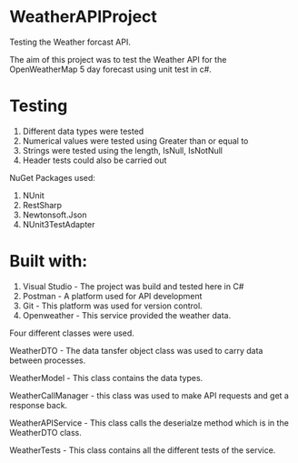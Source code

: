 # WeatherAPIProject

Testing the Weather forcast API.

The aim of this project was to test the Weather API for the OpenWeatherMap 5 day forecast using unit test in c#.

# Testing 
1. Different data types were tested
2. Numerical values were tested using Greater than or equal to
3. Strings were tested using the length, IsNull, IsNotNull
4. Header tests could also be carried out 

NuGet Packages used:
1. NUnit
2. RestSharp
3. Newtonsoft.Json
4. NUnit3TestAdapter

# Built with:
1. Visual Studio - The project was build and tested here in C#
2. Postman - A platform used for API development
3. Git - This platform was used for version control.
4. Openweather - This service provided the weather data.

Four different classes were used.

WeatherDTO - The data tansfer object class was used to carry data between processes.

WeatherModel - This class contains the data types.

WeatherCallManager - this class was used to make API requests and get a response back.

WeatherAPIService - This class calls the deserialze method which is in the WeatherDTO class.

WeatherTests - This class contains all the different tests of the service.
